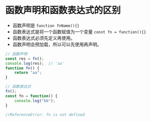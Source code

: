 # 函数声明和函数表达式的区别

- 函数声明是 `function fnName(){}`
- 函数表达式是将一个函数赋值为一个变量 `const fn = function(){}`
- 函数表达式必须先定义再使用。
- 函数声明会预加载，所以可以先使用再声明。

```javascript
// 函数声明
const res = fn();
console.log(res);  // 'aa'
function fn() {
    return "aa";
}
```

```javascript
// 函数表达式
fn();
const fn = function() {
    console.log("bb");
}

//ReferenceError: fn is not defined
```